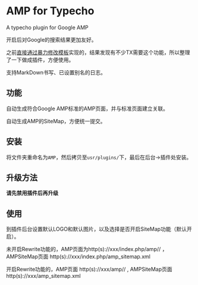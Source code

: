 # AMP for Typecho
 A typecho plugin for Google AMP

开启后对Google的搜索结果更加友好。

之前[直接通过暴力修改模板][1]实现的，结果发现有不少TX需要这个功能，所以整理了一下做成插件，方便使用。

支持MarkDown书写、已设置别名的日志。

## 功能

 自动生成符合Google AMP标准的AMP页面，并与标准页面建立关联。

 自动生成AMP的SiteMap，方便统一提交。


## 安装

将文件夹重命名为`AMP`，然后拷贝至`usr/plugins/`下，最后在后台->插件处安装。

## 升级方法

**请先禁用插件后再升级**

## 使用

到插件后台设置默认LOGO和默认图片，以及选择是否开启SiteMap功能（默认开启）。

 未开启Rewrite功能的，AMP页面为http(s)://xxx/index.php/amp/<slug>/ ， AMPSiteMap页面 http(s)://xxx/index.php/amp_sitemap.xml 

 开启Rewrite功能的，AMP页面 http(s)://xxx/amp/<slug>/ , AMPSiteMap页面 http(s)://xxx/amp_sitemap.xml 




  [1]: https://holmesian.org/typecho-upgrade-AMP